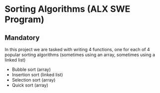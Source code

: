 # Sorting Algorithms (ALX SWE Program)

## Mandatory

In this project we are tasked with writing 4 functions, one for each of 4
popular sorting algorithms (sometimes using an array, sometimes using a linked
list)

- Bubble sort (array)
- Insertion sort (linked list)
- Selection sort (array)
- Quick sort (array)
